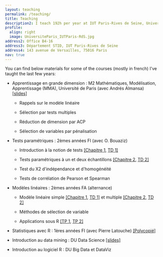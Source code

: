```yaml
---
layout: teaching
permalink: /teaching/
title: Teaching
description2: I teach 192h per year at IUT Paris-Rives de Seine, Université Paris Cité. You can reach me there at the following mailing address.
profile:
  align: right
  image: UniversiteParis_IUTParis-RdS.jpg
address2: Office B4-16
address3: Département STID, IUT Paris-Rives de Seine
address4: 143 avenue de Versailles, 75016 Paris 
nav: true
---
```





You can find below materials for some of the courses (mostly in french) I've taught the last few years:

- Apprentissage en grande dimension : M2 Mathématiques, Modélisation, Apprentissage (MMA), Université de Paris (avec Andrés Almansa) <a href="{{site.baseurl}}/assets/pdf/Chap3_reducDim.pdf">[slides]</a>

    - Rappels sur le modèle linéaire
    
    - Sélection par tests multiples
    
    - Réduction de dimension par ACP
    
    - Sélection de variables par pénalisation 

- Tests paramétriques : 2èmes années FI (avec O. Bouaziz)  

    - Introduction à la notion de tests <a href="{{site.baseurl}}/assets/pdf/Chap1.pdf">[Chapitre 1</a>, <a href="{{site.baseurl}}/assets/pdf/TD1.pdf">TD 1]</a>
    
    - Tests paramétriques à un et deux échantillons <a href="{{site.baseurl}}/assets/pdf/Chap2.pdf">[Chapitre 2</a>, <a href="{{site.baseurl}}/assets/pdf/TD2.pdf">TD 2]</a>
    
    - Test du Χ2 d'indépendance et d'homogénéité
    
    - Tests de corrélation de Pearson et Spearman

- Modèles linéaires : 2èmes années FA (alternance) 

    - Modèle linéaire simple <a href="{{site.baseurl}}/assets/pdf/Chap1_ML.pdf">[Chapitre 1</a>, <a href="{{site.baseurl}}/assets/pdf/TD1_ML.pdf">TD 1]</a> et multiple <a href="{{site.baseurl}}/assets/pdf/Chap2_ML.pdf">[Chapitre 2</a>, <a href="{{site.baseurl}}/assets/pdf/TD2_ML.pdf">TD 2]</a>
    
    - Méthodes de sélection de variable
    
    - Applications sous R <a href="{{site.baseurl}}/assets/pdf/TP1.pdf">[TP 1</a>, <a href="{{site.baseurl}}/assets/pdf/TP2.pdf">TP 2]</a>

- Statistiques avec R : 1ères années FI (avec Pierre Latouche)
<a href="{{site.baseurl}}/assets/pdf/coursR.pdf">[Polycopié]</a>

- Introduction au data mining : DU Data Science <a href="{{site.baseurl}}/assets/pdf/DataMining.pdf">[slides]</a>

- Introduction au logiciel R : DU Big Data et DataViz